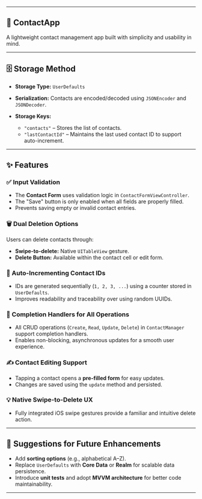 
---

## 📱 ContactApp

A lightweight contact management app built with simplicity and usability in mind.

---

## 🗄️ Storage Method

* **Storage Type:** `UserDefaults`
* **Serialization:** Contacts are encoded/decoded using `JSONEncoder` and `JSONDecoder`.
* **Storage Keys:**

  * `"contacts"` – Stores the list of contacts.
  * `"lastContactId"` – Maintains the last used contact ID to support auto-increment.

---

## ✨ Features

### ✅ Input Validation

* The **Contact Form** uses validation logic in `ContactFormViewController`.
* The "Save" button is only enabled when all fields are properly filled.
* Prevents saving empty or invalid contact entries.

### 🗑️ Dual Deletion Options

Users can delete contacts through:

* **Swipe-to-delete:** Native `UITableView` gesture.
* **Delete Button:** Available within the contact cell or edit form.

### 🔢 Auto-Incrementing Contact IDs

* IDs are generated sequentially (`1, 2, 3, ...`) using a counter stored in `UserDefaults`.
* Improves readability and traceability over using random UUIDs.

### 🔄 Completion Handlers for All Operations

* All CRUD operations (`Create`, `Read`, `Update`, `Delete`) in `ContactManager` support completion handlers.
* Enables non-blocking, asynchronous updates for a smooth user experience.

### ✍️ Contact Editing Support

* Tapping a contact opens a **pre-filled form** for easy updates.
* Changes are saved using the `update` method and persisted.

### 💡 Native Swipe-to-Delete UX

* Fully integrated iOS swipe gestures provide a familiar and intuitive delete action.

---

## 🚀 Suggestions for Future Enhancements

* Add **sorting options** (e.g., alphabetical A–Z).
* Replace `UserDefaults` with **Core Data** or **Realm** for scalable data persistence.
* Introduce **unit tests** and adopt **MVVM architecture** for better code maintainability.

---

